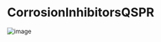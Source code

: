 # CorrosionInhibitorsQSPR

![image](https://github.com/pzuvela/CorrosionInhibitorsQSPR/assets/31347029/6a776c7e-f2ea-4b73-9b08-4800a482bfea)
